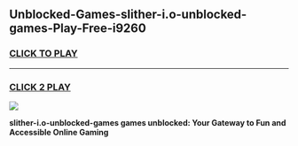 
## Unblocked-Games-slither-i.o-unblocked-games-Play-Free-i9260
<h3>
<a href="https://premium76.site?title=slither-i.o-unblocked-games&ref=17A">CLICK TO PLAY</a></h3>
<hr>

<h3>
<a href="https://premium76.site?title=slither-i.o-unblocked-games&ref=17A">CLICK 2 PLAY</a>
  
</h3>

<a href="https://premium76.site?title=slither-i.o-unblocked-games&ref=17A"><img src="https://clearcache.store/games.png"></a>


**slither-i.o-unblocked-games games unblocked: Your Gateway to Fun and Accessible Online Gaming**
